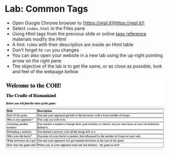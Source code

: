 # Lab: Common Tags

* Open Google Chrome browser to [https://repl.it](https://repl.it/)
* Select `index.html` in the Files pane
* Using Html tags from the previous slide or online [tags reference](https://www.w3schools.com/TAGS/default.ASP) materials modify the Html
* A hint: rules with their description are inside an Html table 
* Don't forget to `run` you changes
* You can also open your website in a new tab using the up-right pointing arrow on the right pane 
* The objective of the lab is to get the same, or as close as possible, look and feel of the webpage bellow

![](/assets/lab-common-tags.png)

